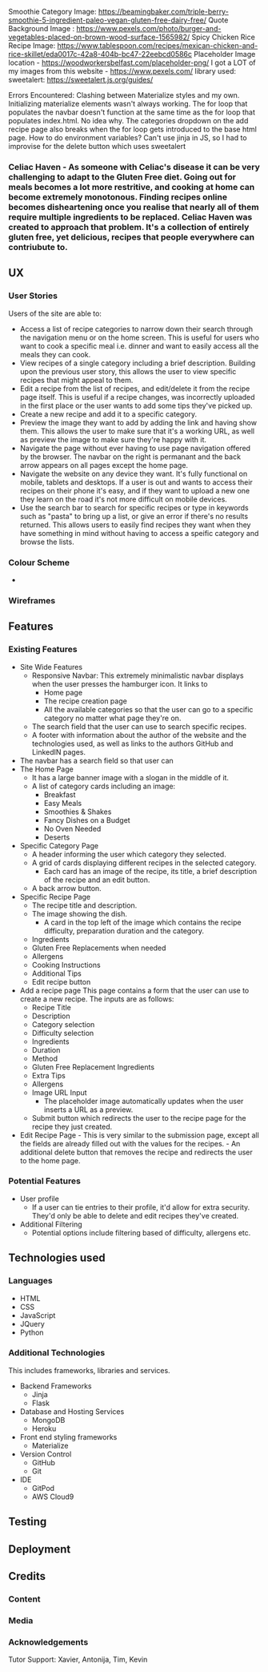 Smoothie Category Image: https://beamingbaker.com/triple-berry-smoothie-5-ingredient-paleo-vegan-gluten-free-dairy-free/
Quote Background Image : https://www.pexels.com/photo/burger-and-vegetables-placed-on-brown-wood-surface-1565982/
Spicy Chicken Rice Recipe Image: https://www.tablespoon.com/recipes/mexican-chicken-and-rice-skillet/eda0017c-42a8-404b-bc47-22eebcd0586c
Placeholder Image location - https://woodworkersbelfast.com/placeholder-png/
I got a LOT of my images from this website - https://www.pexels.com/
library used: sweetalert: https://sweetalert.js.org/guides/

Errors Encountered: Clashing between Materialize styles and my own. 
Initializing materialize elements wasn't always working.
The for loop that populates the navbar doesn't function at the same time as the for loop that populates index.html. No idea why.
The categories dropdown on the add recipe page also breaks when the for loop gets introduced to the base html page. 
How to do environment variables?
Can't use jinja in JS, so I had to improvise for the delete button which uses sweetalert

### Celiac Haven - As someone with Celiac's disease it can be very challenging to adapt to the Gluten Free diet. Going out for meals becomes a lot more restritive, and cooking at home can become extremely monotonous. Finding recipes online becomes disheartening once you realise that nearly all of them require multiple ingredients to be replaced. Celiac Haven was created to approach that problem. It's a collection of entirely gluten free, yet delicious, recipes that people everywhere can contriubute to.

## UX
### User Stories 
Users of the site are able to:
- Access a list of recipe categories to narrow down their search through the navigation menu or on the home screen. This is useful for users who want to cook a specific meal i.e. dinner and want to easily access all the meals they can cook.
- View recipes of a single category including a brief description. Building upon the previous user story, this allows the user to view specific recipes that might appeal to them.
- Edit a recipe from the list of recipes, and edit/delete it from the recipe page itself. This is useful if a recipe changes, was incorrectly uploaded in the first place or the user wants to add some tips they've picked up.
- Create a new recipe and add it to a specific category.
- Preview the image they want to add by adding the link and having show them. This allows the user to make sure that it's a working URL, as well as preview the image to make sure they're happy with it.  
- Navigate the page without ever having to use page navigation offered by the browser. The navbar on the right is permanant and the back arrow appears on all pages except the home page.
- Navigate the website on any device they want. It's fully functional on mobile, tablets and desktops. If a user is out and wants to access their recipes on their phone it's easy, and if they want to upload a new one they learn on the road it's not more difficult on mobile devices. 
- Use the search bar to search for specific recipes or type in keywords such as "pasta" to bring up a list, or give an error if there's no results returned. This allows users to easily find recipes they want when they have something in mind without having to access a speific category and browse the lists. 

### Colour Scheme
- 
### Wireframes
## Features
### Existing Features
- Site Wide Features
    - Responsive Navbar: This extremely minimalistic navbar displays when the user presses the hamburger icon. It links to
        - Home page
        - The recipe creation page 
        - All the available categories so that the user can go to a specific category no matter what page they're on.
    - The search field that the user can use to search specific recipes. 
    - A footer with information about the author of the website and the technologies used, as well as links to the authors GitHub and LinkedIN pages. 
- The navbar has a search field so that user can 
- The Home Page 
    - It has a large banner image with a slogan in the middle of it.
    - A list of category cards including an image:
        - Breakfast
        - Easy Meals
        - Smoothies & Shakes
        - Fancy Dishes on a Budget
        - No Oven Needed
        - Deserts
- Specific Category Page
    - A header informing the user which category they selected.
    - A grid of cards displaying different recipes in the selected category.
        - Each card has an image of the recipe, its title, a brief description of the recipe and an edit button.
    - A back arrow button.
- Specific Recipe Page
    - The recipe title and description.
    - The image showing the dish.
        - A card in the top left of the image which contains the recipe difficulty, preparation duration and the category.
    - Ingredients
    - Gluten Free Replacements when needed
    - Allergens
    - Cooking Instructions
    - Additional Tips
    - Edit recipe button
- Add a recipe page
This page contains a form that the user can use to create a new recipe. The inputs are as follows:
    - Recipe Title
    - Description
    - Category selection  
    - Difficulty selection
    - Ingredients 
    - Duration
    - Method
    - Gluten Free Replacement Ingredients
    - Extra Tips
    - Allergens
    - Image URL Input
        - The placeholder image automatically updates when the user inserts a URL as a preview. 
    - Submit button which redirects the user to the recipe page for the recipe they just created. 
- Edit Recipe Page
        - This is very similar to the submission page, except all the fields are already filled out with the values for the recipes.
        - An additional delete button that removes the recipe and redirects the user to the home page.
### Potential Features
- User profile
    - If a user can tie entries to their profile, it'd allow for extra security. They'd only be able to delete and edit recipes they've created.
- Additional Filtering
    - Potential options include filtering based of difficulty, allergens etc.
## Technologies used
### Languages
- HTML
- CSS
- JavaScript
- JQuery
- Python
### Additional Technologies
This includes frameworks, libraries and services.
- Backend Frameworks
    - Jinja
    - Flask
- Database and Hosting Services
    - MongoDB
    - Heroku
- Front end styling frameworks
    - Materialize
- Version Control
    - GitHub
    - Git
- IDE
    - GitPod
    - AWS Cloud9 

## Testing

## Deployment
## Credits
### Content
### Media
### Acknowledgements

 


Tutor Support: Xavier, Antonija, Tim, Kevin